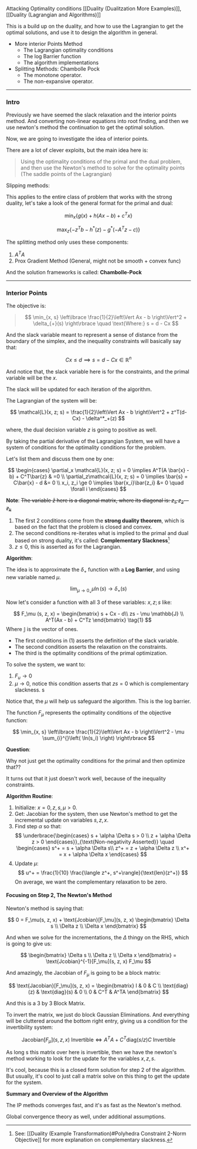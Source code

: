 Attacking Optimality conditions
[[Duality (Dualitzation More Examples)]], [[Duality (Lagrangian and Algorithms)]]

This is a build up on the duality, and how to use the Lagrangian to get the optimal solutions, and use it to design the algorithm in general. 

* More interior Points Method
	* The Lagrangian optimality conditions 
	* The log Barrier function 
	* The algorithm implementations
* Splitting Methods: Chambolle Pock
	* The monotone operator. 
	* The non-expansive operator.
---
### **Intro**

Previously we have seemed the slack relaxation and the interior points method. And converting non-linear equations into root finding, and then we use newton's method the continuation to get the optimal solution. 

Now, we are going to investigate the idea of interior points. 

There are a lot of clever exploits, but the main idea here is: 

> Using the optimality conditions of the primal and the dual problem, and then use the Newton's method to solve for the optimality points (The saddle points of the Lagrangian)

Slipping methods: 

This applies to the entire class of problem that works with the strong duality, let's take a look of the general format for the primal and dual: 

$$
\min_x \left\lbrace
    g(x) + h(Ax - b) + c^Tx
\right\rbrace
$$

$$
\max_z \left\lbrace
    -z^Tb - h^*(z) - g^*(-A^Tz - c)
\right\rbrace
$$

The splitting method only uses these components: 

1. $A^TA$
2. Prox Gradient Method (General, might not be smooth + convex func)

And the solution frameworks is called: **Chambolle-Pock**

---
### **Interior Points**

The objective is: 

> $$
> \min_{x, s} \left\lbrace
>     \frac{1}{2}\left\Vert
>          Ax - b
>     \right\Vert^2 + \delta_{+}(s)
> \right\rbrace
> \quad \text{Where:}
> s = d - Cx
> $$

And the slack variable meant to represent a sense of distance from the boundary of the simplex, and the inequality constraints will basically say that: 

$$
Cx \le d \implies s = d - Cx \in \mathbb{R}^n
$$

And notice that, the slack variable here is for the constraints, and the primal variable will be the $x$.

The slack will be updated for each iteration of the algorithm. 

The Lagrangian of the system will be:

$$
\mathcal{L}(x, z; s) = \frac{1}{2}\left\Vert
     Ax - b
\right\Vert^2 + z^T(d- Cx) - \delta^*_+(z)
$$

where, the dual decision variable $z$ is going to positive as well. 

By taking the partial derivative of the Lagrangian System, we will have a system of conditions for the optimality conditions for the problem. 

Let's list them and discuss them one by one: 

$$
\begin{cases}
    \partial_x \mathcal{L}(x, z; s) = 0 \implies A^T(A \bar{x} - b) + C^T\bar{z} & =0
    \\
    \partial_z\mathcal{L}(x, z; s) = 0 \implies \bar{s} = C\bar{x} - d &= 0
    \\
    x_i, z_i \ge 0 \implies \bar{x_i}\bar{z_i} &= 0 \quad \forall i
\end{cases}
$$

**Note**: ~~The variable $\bar{z}$ here is a diagonal matrix, where its diagonal is: $z_1, z_2 \cdots z_k$~~

1. The first 2 conditions come from the **strong duality theorem**, which is based on the fact that the problem is closed and convex. 
2. The second conditions re-iterates what is implied to the primal and dual based on strong duality, it's called: **Complementary Slackness**[^1]
3. $z \le 0$, this is asserted as for the Lagrangian.

**Algorithm**: 

The idea is to approximate the $\delta_+$ function with a **Log Barrier**, and using new variable named $\mu$. 

$$
\lim_{\mu \rightarrow 0_+} \mu \ln(s) \rightarrow \delta_+(s)
$$

Now let's consider a function with all 3 of these variables: $x, z; s$ like: 

$$
F_\mu (s, z, x) = \begin{bmatrix}
    s + Cx - d\\ 
    zs - \mu \mathbb{J}
    \\
    A^T(Ax - b) + C^Tz
\end{bmatrix} 
\tag{1}
$$
Where $\mathbb{J}$ is the vector of ones. 

* The first conditions in (1) asserts the definition of the slack variable. 
* The second condition asserts the relaxation on the constraints. 
* The third is the optimality conditions of the primal optimization. 

To solve the system, we want to: 

1. $F_u \rightarrow 0$
2. $\mu \rightarrow 0$, notice this condition asserts that $zs = 0$ which is complementary slackness. s

Notice that, the $\mu$ will help us safeguard the algorithm. This is the log barrier. 

The function $F_\mu$ represents the optimality conditions of the objective function: 

$$
\min_{x, s} \left\lbrace
    \frac{1}{2}\left\Vert
         Ax - b
    \right\Vert^2 - \mu \sum_{i}^{}\left(
            \ln(s_i)
        \right)
\right\rbrace
$$

**Question**: 

Why not just get the optimality conditions for the primal and then optimize that?? 

It turns out that it just doesn't work well, because of the inequality constraints. 


**Algorithm Routine**: 

1. Initialize: $x = 0, z, s, \mu > 0$. 
2. Get: Jacobian for the system, then use Newton's method to get the incremental update on variables $s, z, x$. 
3. Find step $\alpha$ so that: 
$$
\underbrace{\begin{cases}
s + \alpha \Delta s > 0 \\
z + \alpha \Delta z > 0    
\end{cases}}_{\text{Non-negativity Asserted}}
\quad 
\begin{cases}
s^+ = s + \alpha \Delta s\\
z^+ = z + \alpha \Delta z \\
x^+ = x + \alpha \Delta x
\end{cases}
$$
4. Update $\mu$: 
$$
u^+ = \frac{1}{10} \frac{\langle z^+, s^+\rangle}{\text{len}(z^+)}
$$
On average, we want the complementary relaxation to be zero. 

#### **Focusing on Step 2, The Newton's Method** 

Newton's method is saying that: 

$$
0 = F_\mu(s, z, x) + \text{Jcobian}[F_\mu](s, z, x) \begin{bmatrix}
    \Delta s \\ \Delta z \\ \Delta x
\end{bmatrix}
$$

And when we solve for the incrementations, the $\Delta$ thingy on the RHS, which is going to give us: 

$$
\begin{bmatrix}
\Delta s \\ \Delta z \\ \Delta x
\end{bmatrix} = \text{Jcobian}^{-1}[F_\mu](s, z, x) F_\mu
$$

And amazingly, the Jacobian of $F_\mu$ is going to be a block matrix: 

$$
\text{Jacobian}[F_\mu](s, z, x) = 
\begin{bmatrix}
    I & 0 & C
    \\
    \text{diag}(z) & \text{diag}(s) & 0
    \\
    0 &  C^T & A^TA
\end{bmatrix}
$$

And this is a 3 by 3 Block Matrix. 

To invert the matrix, we just do block Gaussian Eliminations. And everything will be cluttered around the bottom right entry, giving us a condition for the invertibility system: 

$$
\text{Jacobian}[F_\mu](s, z, x) \text{ Invertible} \iff 
A^TA + C^T \text{diag}(s/z)C \text{ Invertible}
$$

As long s this matrix over here is invertible, then we have the newton's method working to look for the update for the variables $x, z, s$. 

It's cool, because this is a closed form solution for step 2 of the algorithm. But usually, it's cool to just call a matrix solve on this thing to get the update for the system. 

**Summary and Overview of the Algorithm**

The IP methods converges fast, and it's as fast as the Newton's method. 

Global convergence theory as well, under additional assumptions. 
 

[^1]: See: [[Duality (Example Transformation)#Polyhedra Constraint 2-Norm Objective]] for more explanation on complementary slackness.